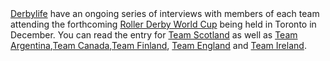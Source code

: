 <html><body><a href="http://www.derbylife.com/">Derbylife</a> have an ongoing series of interviews with members of each team attending the forthcoming <a href="http://www.bloodandthundermag.com/WorldCup2011.htm">Roller Derby World Cup</a> being held in Toronto in December.
You can read the entry for <a href="http://www.derbylife.com/articles/2011/09/inside_world_cup_team_scotland">Team Scotland</a> as well as <a href="http://www.derbylife.com/articles/2011/08/inside_world_cup_2011_team_argentina_0">Team Argentina</a>,<a href="http://www.derbylife.com/articles/2011/08/inside_world_cup_team_canada">Team Canada</a>,<a href="http://www.derbylife.com/articles/2011/08/inside_world_cup_team_finland">Team Finland</a>, <a href="http://www.derbylife.com/articles/2011/08/inside_world_cup_team_england">Team England</a> and <a href="http://www.derbylife.com/articles/2011/09/inside_world_cup_2011_team_ireland">Team Ireland</a>.</body></html>

